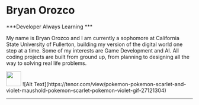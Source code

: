 # Bryan Orozco

***Developer Always Learning ***

My name is Bryan Orozco and I am currently a sophomore at California State University of Fullerton, building my version of the digital world one step at a time. Some of my interests are Game Development and AI. All coding projects are built from ground up, from planning to designing all the way to solving real life problems.



<img src="https://tenor.com/view/pokemon-pokemon-scarlet-and-violet-maushold-pokemon-scarlet-pokemon-violet-gif-27121304" width="40" height="40" />
![Alt Text](https://tenor.com/view/pokemon-pokemon-scarlet-and-violet-maushold-pokemon-scarlet-pokemon-violet-gif-27121304)


---
